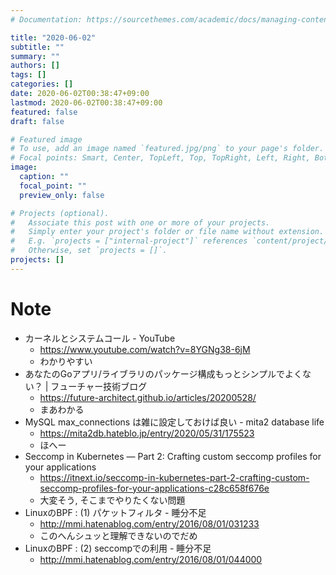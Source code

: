 ```yaml
---
# Documentation: https://sourcethemes.com/academic/docs/managing-content/

title: "2020-06-02"
subtitle: ""
summary: ""
authors: []
tags: []
categories: []
date: 2020-06-02T00:38:47+09:00
lastmod: 2020-06-02T00:38:47+09:00
featured: false
draft: false

# Featured image
# To use, add an image named `featured.jpg/png` to your page's folder.
# Focal points: Smart, Center, TopLeft, Top, TopRight, Left, Right, BottomLeft, Bottom, BottomRight.
image:
  caption: ""
  focal_point: ""
  preview_only: false

# Projects (optional).
#   Associate this post with one or more of your projects.
#   Simply enter your project's folder or file name without extension.
#   E.g. `projects = ["internal-project"]` references `content/project/deep-learning/index.md`.
#   Otherwise, set `projects = []`.
projects: []
---
```


# Note

* カーネルとシステムコール - YouTube
  * https://www.youtube.com/watch?v=8YGNg38-6jM
  * わかりやすい
* あなたのGoアプリ/ライブラリのパッケージ構成もっとシンプルでよくない？ | フューチャー技術ブログ
  * https://future-architect.github.io/articles/20200528/
  * まあわかる
* MySQL max_connections は雑に設定しておけば良い - mita2 database life
  * https://mita2db.hateblo.jp/entry/2020/05/31/175523
  * ほへー
* Seccomp in Kubernetes — Part 2: Crafting custom seccomp profiles for your applications
  * https://itnext.io/seccomp-in-kubernetes-part-2-crafting-custom-seccomp-profiles-for-your-applications-c28c658f676e
  * 大変そう, そこまでやりたくない問題
* LinuxのBPF : (1) パケットフィルタ - 睡分不足
  * http://mmi.hatenablog.com/entry/2016/08/01/031233
  * このへんシュッと理解できないのでだめ
* LinuxのBPF : (2) seccompでの利用 - 睡分不足
  * http://mmi.hatenablog.com/entry/2016/08/01/044000
